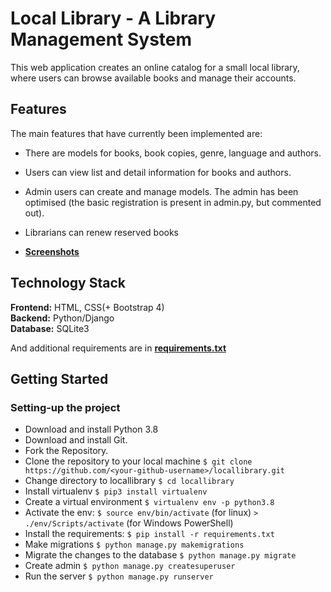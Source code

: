 # Local Library - A Library Management System

This web application creates an online catalog for a small local library, where users can browse available books and manage their accounts.

## Features

The main features that have currently been implemented are:

- There are models for books, book copies, genre, language and authors.
- Users can view list and detail information for books and authors.
- Admin users can create and manage models. The admin has been optimised (the basic registration is present in admin.py, but commented out).
- Librarians can renew reserved books

- [**Screenshots**](https://github.com/Harsh121o/locallibrary/blob/master/screenshots/README-screenshots.md)

## Technology Stack

**Frontend:** HTML, CSS(+ Bootstrap 4)  
**Backend:** Python/Django  
**Database:** SQLite3

And additional requirements are in [**requirements.txt**](https://github.com/Harsh121o/locallibrary/blob/master/requirements.txt)

## Getting Started

### Setting-up the project

- Download and install Python 3.8
- Download and install Git.
- Fork the Repository.
- Clone the repository to your local machine `$ git clone https://github.com/<your-github-username>/locallibrary.git`
- Change directory to locallibrary `$ cd locallibrary`
- Install virtualenv `$ pip3 install virtualenv`
- Create a virtual environment `$ virtualenv env -p python3.8`
- Activate the env: `$ source env/bin/activate` (for linux) `> ./env/Scripts/activate` (for Windows PowerShell)
- Install the requirements: `$ pip install -r requirements.txt`
- Make migrations `$ python manage.py makemigrations`
- Migrate the changes to the database `$ python manage.py migrate`
- Create admin `$ python manage.py createsuperuser`
- Run the server `$ python manage.py runserver`
